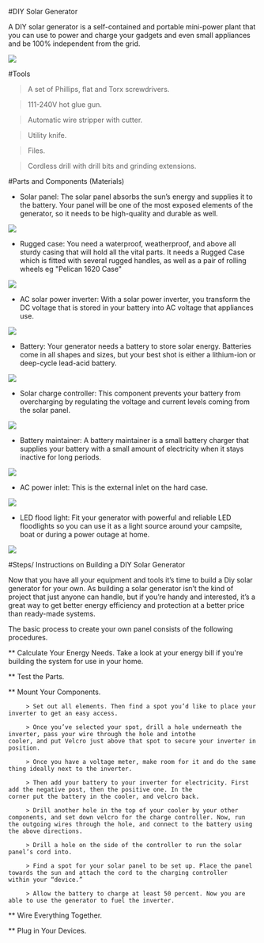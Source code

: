 #DIY Solar Generator

A DIY solar generator is a self-contained and portable mini-power plant that you can use to power and charge your gadgets and even small appliances and be 100% independent from the grid.

![](/DIY.jpg)


#Tools

> A set of Phillips, flat and Torx screwdrivers.

> 111-240V hot glue gun.

> Automatic wire stripper with cutter.

> Utility knife.

> Files.

> Cordless drill with drill bits and grinding extensions.




#Parts and Components (Materials)

* Solar panel: The solar panel absorbs the sun’s energy and supplies it to the battery. Your panel will be one of the most exposed elements of the generator, so it needs to be high-quality and durable as well.

![](/DIY/SOLAR.jpg)

* Rugged case: You need a waterproof, weatherproof, and above all sturdy casing that will hold all the vital parts.
It needs a Rugged Case which is fitted with several rugged handles, as well as a pair of rolling wheels eg "Pelican 1620 Case"

![](/DIY/CASE.jpg)

* AC solar power inverter: With a solar power inverter, you transform the DC voltage that is stored in your battery into AC voltage that appliances use.

![](/DIY/INVERTER.jpg)

* Battery: Your generator needs a battery to store solar energy. Batteries come in all shapes and sizes, but your best shot is either a lithium-ion or deep-cycle lead-acid battery.

![](/DIY/BATTERY.jpg)

* Solar charge controller: This component prevents your battery from overcharging by regulating the voltage and current levels coming from the solar panel.

![](/DIY/CONTROLLER.jpg)

* Battery maintainer: A battery maintainer is a small battery charger that supplies your battery with a small amount of electricity when it stays inactive for long periods.

![](/DIY/MAINTAINER.jpg)

* AC power inlet: This is the external inlet on the hard case.

![](/DIY/AC.jpg)

* LED flood light: Fit your generator with powerful and reliable LED floodlights so you can use it as a light source around your campsite, boat or during a power outage at home.

![](/DIY/LED.jpg)


#Steps/ Instructions on Building a DIY Solar Generator

Now that you have all your equipment and tools it’s time to build a Diy solar generator for your own. As building a solar generator isn’t the kind of project that just anyone can handle, but if you’re handy and interested, it’s a great way to get better energy efficiency and protection at a better price than ready-made systems.

The basic process to create your own panel consists of the following procedures.

** Calculate Your Energy Needs. Take a look at your energy bill if you're building the system for use in your home.

** Test the Parts.

** Mount Your Components. 

         > Set out all elements. Then find a spot you’d like to place your inverter to get an easy access. 
                         
         > Once you’ve selected your spot, drill a hole underneath the inverter, pass your wire through the hole and intothe                           cooler, and put Velcro just above that spot to secure your inverter in position.
                         
         > Once you have a voltage meter, make room for it and do the same thing ideally next to the inverter. 
                        
         > Then add your battery to your inverter for electricity. First add the negative post, then the positive one. In the                           corner put the battery in the cooler, and velcro back.
                        
         > Drill another hole in the top of your cooler by your other components, and set down velcro for the charge controller. Now, run              the outgoing wires through the hole, and connect to the battery using the above directions.
         
         > Drill a hole on the side of the controller to run the solar panel’s cord into.
         
         > Find a spot for your solar panel to be set up. Place the panel towards the sun and attach the cord to the charging controller                within your “device.” 
         
         > Allow the battery to charge at least 50 percent. Now you are able to use the generator to fuel the inverter.

** Wire Everything Together.

** Plug in Your Devices.





